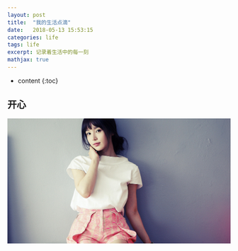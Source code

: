 ```yaml
---
layout: post
title:  "我的生活点滴"
date:   2018-05-13 15:53:15
categories: life
tags: life
excerpt: 记录着生活中的每一刻
mathjax: true
---
```



* content
{:toc}

## 开心

![](/file/1473753010326.jpg)
